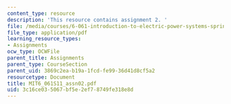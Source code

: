 ```yaml
---
content_type: resource
description: 'This resource contains assignment 2. '
file: /media/courses/6-061-introduction-to-electric-power-systems-spring-2011/3c16ce035067bf5e2ef78749fe318e8d_MIT6_061S11_assn02.pdf
file_type: application/pdf
learning_resource_types:
- Assignments
ocw_type: OCWFile
parent_title: Assignments
parent_type: CourseSection
parent_uid: 3869c2ea-b19a-1fcd-fe99-36d41d8cf5a2
resourcetype: Document
title: MIT6_061S11_assn02.pdf
uid: 3c16ce03-5067-bf5e-2ef7-8749fe318e8d
---
```

